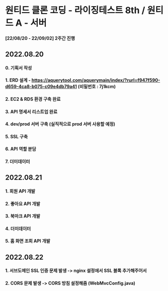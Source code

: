 # 원티드 클론 코딩 - 라이징테스트 8th  / 원티드 A - 서버

#### [22/08/20 - 22/09/02] 2주간 진행

## 2022.08.20
#### 0. 기획서 작성
#### 1. ERD 설계 - https://aquerytool.com/aquerymain/index/?rurl=f947f590-d659-4ca8-b075-c09e4db79a41 (비밀번호 : 7j1kcm)
#### 2. EC2 & RDS 환경 구축 완료
#### 3. API 명세서 리스트업 완료
#### 4. dev/prod 서버 구축 (실직적으로 prod 서버 사용할 예정)
#### 5. SSL 구축
#### 6. API 역할 분담
#### 7. 더미데이터 


## 2022.08.21
#### 1. 회원 API 개발
#### 2. 좋아요 API 개발
#### 3. 북마크 API 개발
#### 4. 더미데이터 
#### 5. 홈 화면 조회 API 개발

## 2022.08.22
#### 1. 서브도메인 SSL 인증 문제 발생 -> nginx 설정에서 SSL 블록 추가해주어서 
#### 2. CORS 문제 발생 -> CORS 방침 설정해줌 (WebMvcConfig.java) 
